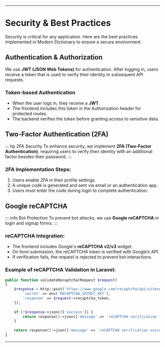 
---
# Security & Best Practices

Security is critical for any application. Here are the best practices implemented in Modern Dictionary to ensure a secure environment.

## Authentication & Authorization
We use **JWT (JSON Web Tokens)** for authentication. After logging in, users receive a token that is used to verify their identity in subsequent API requests.

### Token-based Authentication
- When the user logs in, they receive a **JWT**.
- The frontend includes this token in the Authorization header for protected routes.
- The backend verifies the token before granting access to sensitive data.

## Two-Factor Authentication (2FA)

::: tip 2FA Security
To enhance security, we implement **2FA (Two-Factor Authentication)**, requiring users to verify their identity with an additional factor besides their password.
:::

### 2FA Implementation Steps:
1. Users enable 2FA in their profile settings.
2. A unique code is generated and sent via email or an authentication app.
3. Users must enter the code during login to complete authentication.

## Google reCAPTCHA

::: info Bot Protection
To prevent bot attacks, we use **Google reCAPTCHA** in login and signup forms.
:::

### reCAPTCHA Integration:
- The frontend includes Google's **reCAPTCHA v2/v3** widget.
- On form submission, the reCAPTCHA token is verified with Google’s API.
- If verification fails, the request is rejected to prevent bot interactions.

### Example of reCAPTCHA Validation in Laravel:
```php
public function validateRecaptcha(Request $request)
{
    $response = Http::post('https://www.google.com/recaptcha/api/siteverify', [
        'secret' => env('RECAPTCHA_SECRET_KEY'),
        'response' => $request->recaptcha_token,
    ]);
    
    if (!$response->json()['success']) {
        return response()->json(['message' => 'reCAPTCHA verification failed'], 403);
    }
    
    return response()->json(['message' => 'reCAPTCHA verification successful']);
}
```
---